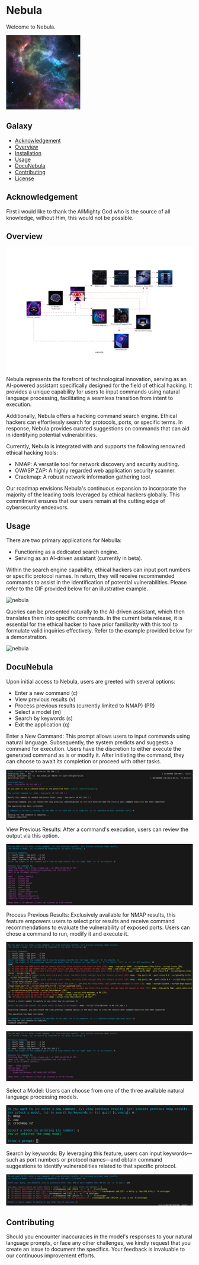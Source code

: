 # Nebula

Welcome to Nebula.

![nebula](/images/nebula.png)

## Galaxy

- [Acknowledgement](#Acknowledgement)
- [Overview](#overview)
- [Installation](#installation)
- [Usage](#usage)
- [DocuNebula](#DocuNebula)
- [Contributing](#contributing)
- [License](#license)

## Acknowledgement

First i would like to thank the AllMighty God who is the source of all knowledge, without Him, this would not be possible.

## Overview
![nebula](/images/overview.png)
Nebula represents the forefront of technological innovation, serving as an AI-powered assistant specifically designed for the field of ethical hacking. It provides a unique capability for users to input commands using natural language processing, facilitating a seamless transition from intent to execution.

Additionally, Nebula offers a  hacking command search engine. Ethical hackers can effortlessly search for protocols, ports, or specific terms. In response, Nebula provides curated suggestions on commands that can aid in identifying potential vulnerabilities.

Currently, Nebula is integrated with and supports the following renowned ethical hacking tools:

- NMAP: A versatile tool for network discovery and security auditing.
- OWASP ZAP: A highly regarded web application security scanner.
- Crackmap: A robust network information gathering tool.

Our roadmap envisions Nebula's continuous expansion to incorporate the majority of the leading tools leveraged by ethical hackers globally. This commitment ensures that our users remain at the cutting edge of cybersecurity endeavors.

## Usage

There are two primary applications for Nebulla:

- Functioning as a dedicated search engine.
- Serving as an AI-driven assistant (currently in beta).

Within the search engine capability, ethical hackers can input port numbers or specific protocol names. In return, they will receive recommended commands to assist in the identification of potential vulnerabilities. Please refer to the GIF provided below for an illustrative example.

![nebula](/images/search.gif)


Queries can be presented naturally to the AI-driven assistant, which then translates them into specific commands. In the current beta release, it is essential for the ethical hacker to have prior familiarity with this tool to formulate valid inquiries effectively. Refer to the example provided below for a demonstration.

![nebula](/images/nmap.gif)


## DocuNebula

Upon initial access to Nebula, users are greeted with several options:

- Enter a new command (c)
- View previous results (v)
- Process previous results (currently limited to NMAP) (PR)
- Select a model (m)
- Search by keywords (s)
- Exit the application (q)

Enter a New Command: This prompt allows users to input commands using natural language. Subsequently, the system predicts and suggests a command for execution. Users have the discretion to either execute the generated command as is or modify it. After initiating the command, they can choose to await its completion or proceed with other tasks.

![Enter a New Command](/images/command.png)



View Previous Results: After a command's execution, users can review the output via this option.

![View Previous Results](/images/view_results.png)

Process Previous Results: Exclusively available for NMAP results, this feature empowers users to select prior results and receive command recommendations to evaluate the vulnerability of exposed ports. Users can chose a command to run, modify it and execute it. 

![Process Previous Results](/images/process_results.png)

![Run Suggested Command](/images/run_processed_results.png)

Select a Model: Users can choose from one of the three available natural language processing models.

![Model Selection](/images/model_selection.png)

Search by keywords: By leveraging this feature, users can input keywords—such as port numbers or protocol names—and obtain command suggestions to identify vulnerabilities related to that specific protocol.

![Search](/images/search.png)

## Contributing

Should you encounter inaccuracies in the model's responses to your natural language prompts, or face any other challenges, we kindly request that you create an issue to document the specifics. Your feedback is invaluable to our continuous improvement efforts.